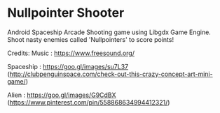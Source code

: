 # Nullpointer Shooter

Android Spaceship Arcade Shooting game using Libgdx Game Engine. Shoot nasty enemies called 'Nullpointers' to score points!

Credits:
Music : https://www.freesound.org/

Spaceship : https://goo.gl/images/su7L37 (http://clubpenguinspace.com/check-out-this-crazy-concept-art-mini-game/)

Alien : https://goo.gl/images/G9CdBX (https://www.pinterest.com/pin/558868634994412321/)
